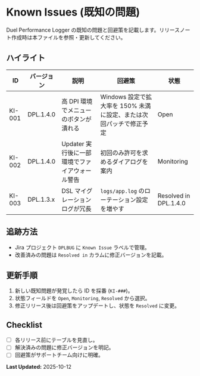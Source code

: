 # Known Issues (既知の問題)

Duel Performance Logger の既知の問題と回避策を記載します。リリースノート作成時は本ファイルを参照・更新してください。

## ハイライト

| ID | バージョン | 説明 | 回避策 | 状態 |
|----|------------|------|--------|------|
| KI-001 | DPL.1.4.0 | 高 DPI 環境でメニューのボタンが潰れる | Windows 設定で拡大率を 150% 未満に設定、または次回パッチで修正予定 | Open |
| KI-002 | DPL.1.4.0 | Updater 実行後に一部環境でファイアウォール警告 | 初回のみ許可を求めるダイアログを案内 | Monitoring |
| KI-003 | DPL.1.3.x | DSL マイグレーションログが冗長 | `logs/app.log` のローテーション設定を増やす | Resolved in DPL.1.4.0 |

## 追跡方法

- Jira プロジェクト `DPLBUG` に `Known Issue` ラベルで管理。
- 改善済みの問題は `Resolved in` カラムに修正バージョンを記載。

## 更新手順

1. 新しい既知問題が発覚したら ID を採番 (`KI-###`)。
2. 状態フィールドを `Open`, `Monitoring`, `Resolved` から選択。
3. 修正リリース後は回避策をアップデートし、状態を `Resolved` に変更。

## Checklist

- [ ] 各リリース前にテーブルを見直し。
- [ ] 解決済みの問題に修正バージョンを明記。
- [ ] 回避策がサポートチーム向けに明確。

**Last Updated:** 2025-10-12
